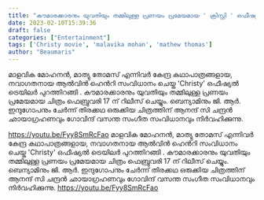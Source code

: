 ```yaml
---
title: "കൗമാരക്കാരനും യുവതിയും തമ്മിലുള്ള പ്രണയം പ്രമേയമായ ' ക്രിസ്റ്റി ' ഒഫീഷ്യൽ ട്രെയിലർ"
date: 2023-02-10T15:39:36
draft: false
categories: ["Entertainment"]
tags: ['Christy movie', 'malavika mohan', 'mathew thomas']
author: "Beaumaris"
---
```


മാളവിക മോഹനൻ, മാത്യു തോമസ് എന്നിവർ കേന്ദ്ര കഥാപാത്രങ്ങളായ, നവാഗതനായ ആൽവിൻ ഹെൻറി സംവിധാനം ചെയ്ത 'Christy' ഒഫീഷ്യൽ ട്രെയിലർ പുറത്തിറങ്ങി . കൗമാരക്കാരനും യുവതിയും തമ്മിലുള്ള പ്രണയം പ്രമേയമായ ചിത്രം ഫെബ്രുവരി 17 ന് റിലീസ് ചെയ്യും. ബെന്യാമിനും ജി. ആർ. ഇന്ദുഗോപനും ചേർന്ന് തിരക്കഥ ഒരുക്കിയ ചിത്രത്തിന് ആനന്ദ് സി ചന്ദ്രൻ ഛായാഗ്രഹണവും ഗോവിന്ദ് വസന്ത സം​ഗീത സംവിധാനവും നിർവഹിക്കുന്നു.

https://youtu.be/Fyy8SmRcFao
മാളവിക മോഹനൻ, മാത്യു തോമസ് എന്നിവർ കേന്ദ്ര കഥാപാത്രങ്ങളായ, നവാഗതനായ ആൽവിൻ ഹെൻറി സംവിധാനം ചെയ്ത 'Christy' ഒഫീഷ്യൽ ട്രെയിലർ പുറത്തിറങ്ങി . കൗമാരക്കാരനും യുവതിയും തമ്മിലുള്ള പ്രണയം പ്രമേയമായ ചിത്രം ഫെബ്രുവരി 17 ന് റിലീസ് ചെയ്യും. ബെന്യാമിനും ജി. ആർ. ഇന്ദുഗോപനും ചേർന്ന് തിരക്കഥ ഒരുക്കിയ ചിത്രത്തിന് ആനന്ദ് സി ചന്ദ്രൻ ഛായാഗ്രഹണവും ഗോവിന്ദ് വസന്ത സം​ഗീത സംവിധാനവും നിർവഹിക്കുന്നു. https://youtu.be/Fyy8SmRcFao

